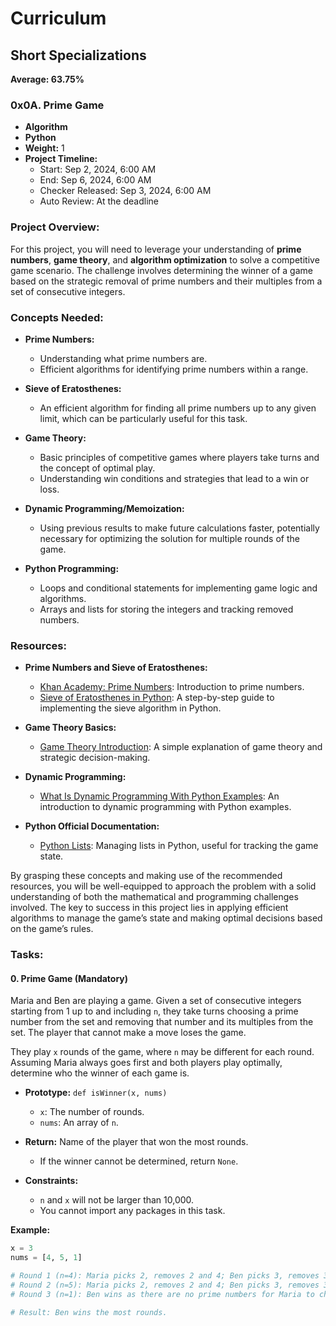 # Curriculum
## Short Specializations

**Average: 63.75%**

### 0x0A. Prime Game
- **Algorithm**
- **Python**
- **Weight:** 1
- **Project Timeline:** 
  - Start: Sep 2, 2024, 6:00 AM
  - End: Sep 6, 2024, 6:00 AM
  - Checker Released: Sep 3, 2024, 6:00 AM
  - Auto Review: At the deadline

### Project Overview:
For this project, you will need to leverage your understanding of **prime numbers**, **game theory**, and **algorithm optimization** to solve a competitive game scenario. The challenge involves determining the winner of a game based on the strategic removal of prime numbers and their multiples from a set of consecutive integers.

### Concepts Needed:
- **Prime Numbers:**
  - Understanding what prime numbers are.
  - Efficient algorithms for identifying prime numbers within a range.

- **Sieve of Eratosthenes:**
  - An efficient algorithm for finding all prime numbers up to any given limit, which can be particularly useful for this task.

- **Game Theory:**
  - Basic principles of competitive games where players take turns and the concept of optimal play.
  - Understanding win conditions and strategies that lead to a win or loss.

- **Dynamic Programming/Memoization:**
  - Using previous results to make future calculations faster, potentially necessary for optimizing the solution for multiple rounds of the game.

- **Python Programming:**
  - Loops and conditional statements for implementing game logic and algorithms.
  - Arrays and lists for storing the integers and tracking removed numbers.

### Resources:
- **Prime Numbers and Sieve of Eratosthenes:**
  - [Khan Academy: Prime Numbers](https://www.khanacademy.org): Introduction to prime numbers.
  - [Sieve of Eratosthenes in Python](https://example.com): A step-by-step guide to implementing the sieve algorithm in Python.

- **Game Theory Basics:**
  - [Game Theory Introduction](https://example.com): A simple explanation of game theory and strategic decision-making.

- **Dynamic Programming:**
  - [What Is Dynamic Programming With Python Examples](https://example.com): An introduction to dynamic programming with Python examples.

- **Python Official Documentation:**
  - [Python Lists](https://docs.python.org/3/tutorial/datastructures.html): Managing lists in Python, useful for tracking the game state.

By grasping these concepts and making use of the recommended resources, you will be well-equipped to approach the problem with a solid understanding of both the mathematical and programming challenges involved. The key to success in this project lies in applying efficient algorithms to manage the game’s state and making optimal decisions based on the game’s rules.


### Tasks:
#### 0. Prime Game (Mandatory)
Maria and Ben are playing a game. Given a set of consecutive integers starting from 1 up to and including `n`, they take turns choosing a prime number from the set and removing that number and its multiples from the set. The player that cannot make a move loses the game.

They play `x` rounds of the game, where `n` may be different for each round. Assuming Maria always goes first and both players play optimally, determine who the winner of each game is.

- **Prototype:** `def isWinner(x, nums)`
  - `x`: The number of rounds.
  - `nums`: An array of `n`.

- **Return:** Name of the player that won the most rounds.
  - If the winner cannot be determined, return `None`.

- **Constraints:**
  - `n` and `x` will not be larger than 10,000.
  - You cannot import any packages in this task.

**Example:**
```python
x = 3
nums = [4, 5, 1]

# Round 1 (n=4): Maria picks 2, removes 2 and 4; Ben picks 3, removes 3. Ben wins.
# Round 2 (n=5): Maria picks 2, removes 2 and 4; Ben picks 3, removes 3; Maria picks 5, removes 5. Maria wins.
# Round 3 (n=1): Ben wins as there are no prime numbers for Maria to choose.

# Result: Ben wins the most rounds.
